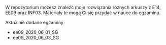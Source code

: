 W repozytorium możesz znaleźć moje rozwiązania różnych arkuszy z E14, EE09 oraz INF03. Materiały te mogą Ci się przydać w nauce do egzaminu.

Aktualnie dodane egzaminy:
- ee09_2020_06_01_SG
- ee09_2020_06_03_SG
